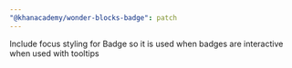 ```yaml
---
"@khanacademy/wonder-blocks-badge": patch
---
```


Include focus styling for Badge so it is used when badges are interactive when used with tooltips
